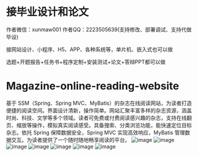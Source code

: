 # 接毕业设计和论文
作者微信：xunmaw001  作者QQ：2223505639(支持修改、部署调试、支持代做毕设)

接网站设计、小程序、H5、APP、各种系统等，单片机、嵌入式也可以做

选题+开题报告+任务书+程序定制+安装测试+论文+答辩PPT都可以做
# Magazine-online-reading-website
基于 SSM（Spring、Spring MVC、MyBatis）的杂志在线阅读网站，为读者打造便捷的阅读空间。界面设计清新，操作简单。网站汇聚丰富多样的杂志资源，涵盖时尚、科技、文学等多个领域。读者可免费或付费阅读感兴趣的杂志，支持在线翻页、缩放等操作，模拟真实阅读感受。具备搜索、分类浏览功能，能快速定位目标杂志。依托 Spring 保障数据安全，Spring MVC 实现高效响应，MyBatis 管理数据交互。为读者提供了一个随时随地畅享阅读的平台。 
![image](https://github.com/user-attachments/assets/a9321a32-20f7-4b1f-9a7c-0c49715ff972)
![image](https://github.com/user-attachments/assets/fa2ab80b-5cff-4f0c-9313-d59444f231ad)
![image](https://github.com/user-attachments/assets/fd6e7f2e-6ce9-4306-ac9e-865147e42bf7)
![image](https://github.com/user-attachments/assets/eaa8f3ce-d1b4-444a-83f8-408900ca322c)
![image](https://github.com/user-attachments/assets/fdc75e9b-017e-431d-8549-d4714d929137)
![image](https://github.com/user-attachments/assets/197619e5-a4f1-4ae7-80a7-922ed0fcb11d)
![image](https://github.com/user-attachments/assets/cdd2e3fc-98be-4de5-bd51-33e310db7799)
